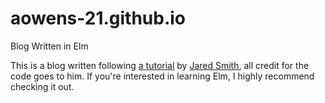 # aowens-21.github.io
Blog Written in Elm

This is a blog written following [a tutorial](https://absynce.github.io/#) by [Jared Smith](https://github.com/absynce/), 
all credit for the code goes to him. If you're interested in learning Elm, I highly recommend checking it out.
